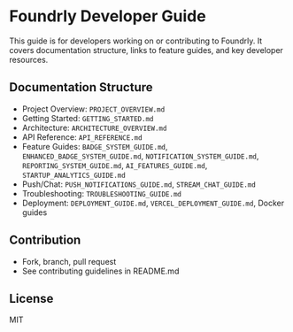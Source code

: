 # Foundrly Developer Guide

This guide is for developers working on or contributing to Foundrly. It covers documentation structure, links to feature guides, and key developer resources.

## Documentation Structure
- Project Overview: `PROJECT_OVERVIEW.md`
- Getting Started: `GETTING_STARTED.md`
- Architecture: `ARCHITECTURE_OVERVIEW.md`
- API Reference: `API_REFERENCE.md`
- Feature Guides: `BADGE_SYSTEM_GUIDE.md`, `ENHANCED_BADGE_SYSTEM_GUIDE.md`, `NOTIFICATION_SYSTEM_GUIDE.md`, `REPORTING_SYSTEM_GUIDE.md`, `AI_FEATURES_GUIDE.md`, `STARTUP_ANALYTICS_GUIDE.md`
- Push/Chat: `PUSH_NOTIFICATIONS_GUIDE.md`, `STREAM_CHAT_GUIDE.md`
- Troubleshooting: `TROUBLESHOOTING_GUIDE.md`
- Deployment: `DEPLOYMENT_GUIDE.md`, `VERCEL_DEPLOYMENT_GUIDE.md`, Docker guides

## Contribution
- Fork, branch, pull request
- See contributing guidelines in README.md

## License
MIT

